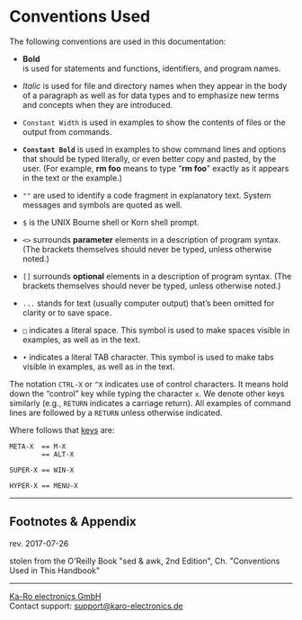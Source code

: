 # Conventions Used

The following conventions are used in this documentation:

* **Bold**  
  is used for statements and functions, identifiers, and program names.

* _Italic_
	is used for file and directory names when they appear in the body of a
	paragraph as well as for data types and to emphasize new terms and
	concepts when they are introduced.

* `Constant Width`
	 is used in examples to show the contents of files or the output from
	 commands.

* **`Constant Bold`**
	 is used in examples to show command lines and options that should be
	 typed literally, or even better copy and pasted, by the user. (For
	 example, **rm foo** means to type “**rm foo**” exactly as it appears in the
	 text or the example.)

* `""`
	are used to identify a code fragment in explanatory text. System
	messages and symbols are quoted as well.

* `$`
	is the UNIX Bourne shell or Korn shell prompt.

* `<>`
	surrounds **parameter** elements in a description of program syntax. (The
	brackets themselves should never be typed, unless otherwise noted.)

* `[]`
	surrounds **optional** elements in a description of program syntax. (The
	brackets themselves should never be typed, unless otherwise noted.)

* `...`
	stands for text (usually computer output) that’s been omitted for
	clarity or to save space.

* `□`
	indicates a literal space. This symbol is used to make spaces visible
	in examples, as well as in the text.

* `•`
	indicates a literal TAB character. This symbol is used to make tabs
	visible in examples, as well as in the text.

The notation `CTRL-X` or `^X` indicates use of control characters. It
means hold down the “control” key while typing the character `x`. We
denote other keys similarly (e.g., `RETURN` indicates a carriage
return). All examples of command lines are followed by a `RETURN` unless
otherwise indicated.

Where follows that [keys] are:

```console
META-X  == M-X
        == ALT-X

SUPER-X == WIN-X

HYPER-X == MENU-X
```

---
## Footnotes & Appendix
rev. 2017-07-26

stolen from the O'Reilly Book "sed & awk, 2nd Edition", Ch. "Conventions Used
in This Handbook"

[keys]: https://askubuntu.com/questions/19558/what-are-the-meta-super-and-hyper-keys

---
[Ka-Ro electronics GmbH](http://www.karo-electronics.de)  
Contact support: support@karo-electronics.de